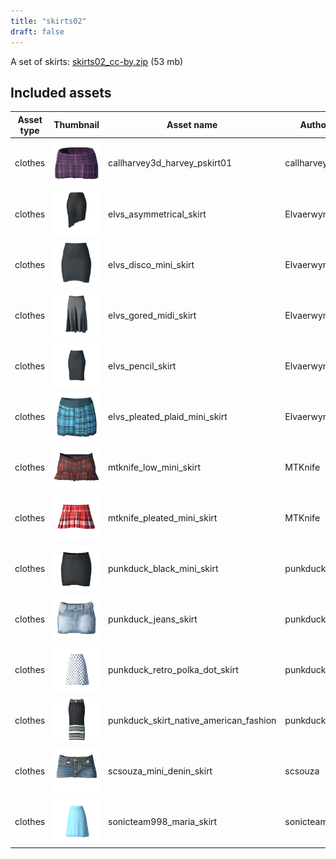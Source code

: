 ```yaml
---
title: "skirts02"
draft: false
---
```


A set of skirts: [skirts02_cc-by.zip](http://files.makehumancommunity.org/asset_packs/skirts02/skirts02_cc-by.zip) (53 mb)


## Included assets

| Asset type | Thumbnail | Asset name | Author | Source | License |
| ---------- | --------- | ---------- | ------ | ------ | ------- |
| clothes | ![callharvey3d_harvey_pskirt01.png](callharvey3d_harvey_pskirt01.png) | callharvey3d_harvey_pskirt01 | callharvey3d | [asset repo](http://www.makehumancommunity.org/node/368) | CC-BY |
| clothes | ![elvs_asymmetrical_skirt.png](elvs_asymmetrical_skirt.png) | elvs_asymmetrical_skirt | Elvaerwyn | [asset repo](http://www.makehumancommunity.org/node/1252) | CC-BY |
| clothes | ![elvs_disco_mini_skirt.png](elvs_disco_mini_skirt.png) | elvs_disco_mini_skirt | Elvaerwyn | [asset repo](http://www.makehumancommunity.org/node/2582) | CC-BY |
| clothes | ![elvs_gored_midi_skirt.png](elvs_gored_midi_skirt.png) | elvs_gored_midi_skirt | Elvaerwyn | [asset repo](http://www.makehumancommunity.org/node/2576) | CC-BY |
| clothes | ![elvs_pencil_skirt.png](elvs_pencil_skirt.png) | elvs_pencil_skirt | Elvaerwyn | [asset repo](http://www.makehumancommunity.org/node/2581) | CC-BY |
| clothes | ![elvs_pleated_plaid_mini_skirt.png](elvs_pleated_plaid_mini_skirt.png) | elvs_pleated_plaid_mini_skirt | Elvaerwyn | [asset repo](http://www.makehumancommunity.org/node/1925) | CC-BY |
| clothes | ![mtknife_low_mini_skirt.png](mtknife_low_mini_skirt.png) | mtknife_low_mini_skirt | MTKnife | [asset repo](http://www.makehumancommunity.org/node/142) | CC-BY |
| clothes | ![mtknife_pleated_mini_skirt.png](mtknife_pleated_mini_skirt.png) | mtknife_pleated_mini_skirt | MTKnife | [asset repo](http://www.makehumancommunity.org/node/1961) | CC-BY |
| clothes | ![punkduck_black_mini_skirt.png](punkduck_black_mini_skirt.png) | punkduck_black_mini_skirt | punkduck | [asset repo](http://www.makehumancommunity.org/node/421) | CC-BY |
| clothes | ![punkduck_jeans_skirt.png](punkduck_jeans_skirt.png) | punkduck_jeans_skirt | punkduck | [asset repo](http://www.makehumancommunity.org/node/445) | CC-BY |
| clothes | ![punkduck_retro_polka_dot_skirt.png](punkduck_retro_polka_dot_skirt.png) | punkduck_retro_polka_dot_skirt | punkduck | [asset repo](http://www.makehumancommunity.org/node/780) | CC-BY |
| clothes | ![punkduck_skirt_native_american_fashion.png](punkduck_skirt_native_american_fashion.png) | punkduck_skirt_native_american_fashion | punkduck | [asset repo](http://www.makehumancommunity.org/node/923) | CC-BY |
| clothes | ![scsouza_mini_denin_skirt.png](scsouza_mini_denin_skirt.png) | scsouza_mini_denin_skirt | scsouza | [asset repo](http://www.makehumancommunity.org/node/293) | CC-BY |
| clothes | ![sonicteam998_maria_skirt.png](sonicteam998_maria_skirt.png) | sonicteam998_maria_skirt | sonicteam998 | [asset repo](http://www.makehumancommunity.org/node/784) | CC-BY |
